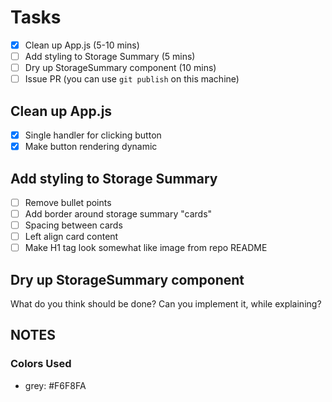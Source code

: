 # Tasks

 - [x] Clean up App.js (5-10 mins)
 - [ ] Add styling to Storage Summary (5 mins)
 - [ ] Dry up StorageSummary component (10 mins)
 - [ ] Issue PR (you can use `git publish` on this machine)

## Clean up App.js

 - [x] Single handler for clicking button
 - [x] Make button rendering dynamic

## Add styling to Storage Summary

 - [ ] Remove bullet points
 - [ ] Add border around storage summary "cards"
 - [ ] Spacing between cards
 - [ ] Left align card content
 - [ ] Make H1 tag look somewhat like image from repo README

## Dry up StorageSummary component

What do you think should be done? Can you implement it, while explaining?

## NOTES

### Colors Used

 - grey: #F6F8FA